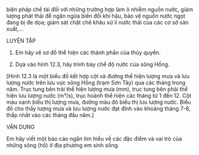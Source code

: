 biện pháp chế tài đối với những trường hợp làm ô nhiễm nguồn nước, giảm lượng phát thải để ngăn ngừa biến đổi khí hậu, bảo vệ nguồn nước ngọt đang bị đe dọa; giám sát chặt chẽ khâu xử lí nước thải của các cơ sở sản xuất,...

LUYỆN TẬP

1. Em hãy vẽ sơ đồ thể hiện các thành phần của thủy quyền.

2. Dựa vào hình 12.3, hãy trình bày chế độ nước của sông Hồng.

[Hình 12.3 là một biểu đồ kết hợp cột và đường thể hiện lượng mưa và lưu lượng nước trên lưu vực sông Hồng (trạm Sơn Tây) qua các tháng trong năm. Trục tung bên trái thể hiện lượng mưa (mm), trục tung bên phải thể hiện lưu lượng nước (m³/s), trục hoành thể hiện các tháng từ 1 đến 12. Cột màu xanh biểu thị lượng mưa, đường màu đỏ biểu thị lưu lượng nước. Biểu đồ cho thấy lượng mưa và lưu lượng nước đạt đỉnh vào khoảng tháng 7-8, thấp nhất vào các tháng đầu năm.]

VẬN DỤNG

Em hãy viết một báo cáo ngắn tìm hiểu về các đặc điểm và vai trò của những sông (hồ) ở địa phương em sinh sống.